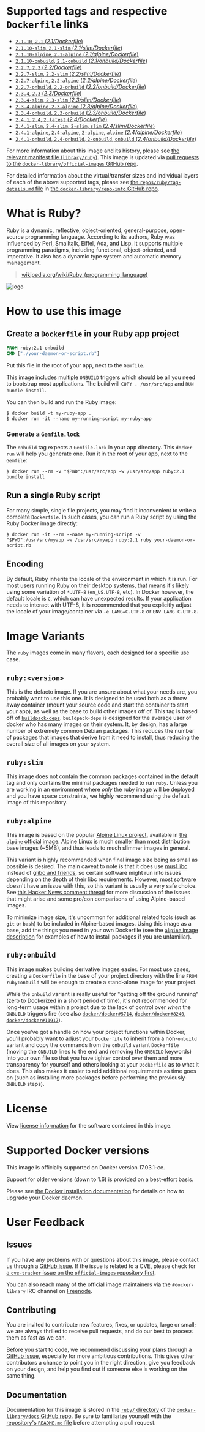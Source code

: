 <!--

********************************************************************************

WARNING:

    DO NOT EDIT "ruby/README.md"

    IT IS AUTO-GENERATED

    (from the other files in "ruby/" combined with a set of templates)

********************************************************************************

-->

# Supported tags and respective `Dockerfile` links

-	[`2.1.10`, `2.1` (*2.1/Dockerfile*)](https://github.com/docker-library/ruby/blob/d2e8fbec715d6adab99835cb4c7fd5acb7149a51/2.1/Dockerfile)
-	[`2.1.10-slim`, `2.1-slim` (*2.1/slim/Dockerfile*)](https://github.com/docker-library/ruby/blob/d2e8fbec715d6adab99835cb4c7fd5acb7149a51/2.1/slim/Dockerfile)
-	[`2.1.10-alpine`, `2.1-alpine` (*2.1/alpine/Dockerfile*)](https://github.com/docker-library/ruby/blob/d2e8fbec715d6adab99835cb4c7fd5acb7149a51/2.1/alpine/Dockerfile)
-	[`2.1.10-onbuild`, `2.1-onbuild` (*2.1/onbuild/Dockerfile*)](https://github.com/docker-library/ruby/blob/5d04363db6f7ae316ef7056063f020557db828e1/2.1/onbuild/Dockerfile)
-	[`2.2.7`, `2.2` (*2.2/Dockerfile*)](https://github.com/docker-library/ruby/blob/8e83e621cc71c4f55b7f1d62e47ec9b56258c740/2.2/Dockerfile)
-	[`2.2.7-slim`, `2.2-slim` (*2.2/slim/Dockerfile*)](https://github.com/docker-library/ruby/blob/8e83e621cc71c4f55b7f1d62e47ec9b56258c740/2.2/slim/Dockerfile)
-	[`2.2.7-alpine`, `2.2-alpine` (*2.2/alpine/Dockerfile*)](https://github.com/docker-library/ruby/blob/8e83e621cc71c4f55b7f1d62e47ec9b56258c740/2.2/alpine/Dockerfile)
-	[`2.2.7-onbuild`, `2.2-onbuild` (*2.2/onbuild/Dockerfile*)](https://github.com/docker-library/ruby/blob/5d04363db6f7ae316ef7056063f020557db828e1/2.2/onbuild/Dockerfile)
-	[`2.3.4`, `2.3` (*2.3/Dockerfile*)](https://github.com/docker-library/ruby/blob/1f028a535fe8e97b86f99899afd08b1b1df1406c/2.3/Dockerfile)
-	[`2.3.4-slim`, `2.3-slim` (*2.3/slim/Dockerfile*)](https://github.com/docker-library/ruby/blob/1f028a535fe8e97b86f99899afd08b1b1df1406c/2.3/slim/Dockerfile)
-	[`2.3.4-alpine`, `2.3-alpine` (*2.3/alpine/Dockerfile*)](https://github.com/docker-library/ruby/blob/1f028a535fe8e97b86f99899afd08b1b1df1406c/2.3/alpine/Dockerfile)
-	[`2.3.4-onbuild`, `2.3-onbuild` (*2.3/onbuild/Dockerfile*)](https://github.com/docker-library/ruby/blob/1b08f346713a1293c2a9238e470e086126e2e28f/2.3/onbuild/Dockerfile)
-	[`2.4.1`, `2.4`, `2`, `latest` (*2.4/Dockerfile*)](https://github.com/docker-library/ruby/blob/e98bec810e6f1bd88ad0106f2e3b3f3291f5f5bb/2.4/Dockerfile)
-	[`2.4.1-slim`, `2.4-slim`, `2-slim`, `slim` (*2.4/slim/Dockerfile*)](https://github.com/docker-library/ruby/blob/e98bec810e6f1bd88ad0106f2e3b3f3291f5f5bb/2.4/slim/Dockerfile)
-	[`2.4.1-alpine`, `2.4-alpine`, `2-alpine`, `alpine` (*2.4/alpine/Dockerfile*)](https://github.com/docker-library/ruby/blob/e98bec810e6f1bd88ad0106f2e3b3f3291f5f5bb/2.4/alpine/Dockerfile)
-	[`2.4.1-onbuild`, `2.4-onbuild`, `2-onbuild`, `onbuild` (*2.4/onbuild/Dockerfile*)](https://github.com/docker-library/ruby/blob/752c5f7cf44870ceae77134b346d20093053c370/2.4/onbuild/Dockerfile)

For more information about this image and its history, please see [the relevant manifest file (`library/ruby`)](https://github.com/docker-library/official-images/blob/master/library/ruby). This image is updated via [pull requests to the `docker-library/official-images` GitHub repo](https://github.com/docker-library/official-images/pulls?q=label%3Alibrary%2Fruby).

For detailed information about the virtual/transfer sizes and individual layers of each of the above supported tags, please see [the `repos/ruby/tag-details.md` file](https://github.com/docker-library/repo-info/blob/master/repos/ruby/tag-details.md) in [the `docker-library/repo-info` GitHub repo](https://github.com/docker-library/repo-info).

# What is Ruby?

Ruby is a dynamic, reflective, object-oriented, general-purpose, open-source programming language. According to its authors, Ruby was influenced by Perl, Smalltalk, Eiffel, Ada, and Lisp. It supports multiple programming paradigms, including functional, object-oriented, and imperative. It also has a dynamic type system and automatic memory management.

> [wikipedia.org/wiki/Ruby_(programming_language)](https://en.wikipedia.org/wiki/Ruby_%28programming_language%29)

![logo](https://raw.githubusercontent.com/docker-library/docs/01c12653951b2fe592c1f93a13b4e289ada0e3a1/ruby/logo.png)

# How to use this image

## Create a `Dockerfile` in your Ruby app project

```dockerfile
FROM ruby:2.1-onbuild
CMD ["./your-daemon-or-script.rb"]
```

Put this file in the root of your app, next to the `Gemfile`.

This image includes multiple `ONBUILD` triggers which should be all you need to bootstrap most applications. The build will `COPY . /usr/src/app` and `RUN
bundle install`.

You can then build and run the Ruby image:

```console
$ docker build -t my-ruby-app .
$ docker run -it --name my-running-script my-ruby-app
```

### Generate a `Gemfile.lock`

The `onbuild` tag expects a `Gemfile.lock` in your app directory. This `docker run` will help you generate one. Run it in the root of your app, next to the `Gemfile`:

```console
$ docker run --rm -v "$PWD":/usr/src/app -w /usr/src/app ruby:2.1 bundle install
```

## Run a single Ruby script

For many simple, single file projects, you may find it inconvenient to write a complete `Dockerfile`. In such cases, you can run a Ruby script by using the Ruby Docker image directly:

```console
$ docker run -it --rm --name my-running-script -v "$PWD":/usr/src/myapp -w /usr/src/myapp ruby:2.1 ruby your-daemon-or-script.rb
```

## Encoding

By default, Ruby inherits the locale of the environment in which it is run. For most users running Ruby on their desktop systems, that means it's likely using some variation of `*.UTF-8` (`en_US.UTF-8`, etc). In Docker however, the default locale is `C`, which can have unexpected results. If your application needs to interact with UTF-8, it is recommended that you explicitly adjust the locale of your image/container via `-e LANG=C.UTF-8` or `ENV LANG C.UTF-8`.

# Image Variants

The `ruby` images come in many flavors, each designed for a specific use case.

## `ruby:<version>`

This is the defacto image. If you are unsure about what your needs are, you probably want to use this one. It is designed to be used both as a throw away container (mount your source code and start the container to start your app), as well as the base to build other images off of. This tag is based off of [`buildpack-deps`](https://registry.hub.docker.com/_/buildpack-deps/). `buildpack-deps` is designed for the average user of docker who has many images on their system. It, by design, has a large number of extremely common Debian packages. This reduces the number of packages that images that derive from it need to install, thus reducing the overall size of all images on your system.

## `ruby:slim`

This image does not contain the common packages contained in the default tag and only contains the minimal packages needed to run `ruby`. Unless you are working in an environment where *only* the ruby image will be deployed and you have space constraints, we highly recommend using the default image of this repository.

## `ruby:alpine`

This image is based on the popular [Alpine Linux project](http://alpinelinux.org), available in [the `alpine` official image](https://hub.docker.com/_/alpine). Alpine Linux is much smaller than most distribution base images (~5MB), and thus leads to much slimmer images in general.

This variant is highly recommended when final image size being as small as possible is desired. The main caveat to note is that it does use [musl libc](http://www.musl-libc.org) instead of [glibc and friends](http://www.etalabs.net/compare_libcs.html), so certain software might run into issues depending on the depth of their libc requirements. However, most software doesn't have an issue with this, so this variant is usually a very safe choice. See [this Hacker News comment thread](https://news.ycombinator.com/item?id=10782897) for more discussion of the issues that might arise and some pro/con comparisons of using Alpine-based images.

To minimize image size, it's uncommon for additional related tools (such as `git` or `bash`) to be included in Alpine-based images. Using this image as a base, add the things you need in your own Dockerfile (see the [`alpine` image description](https://hub.docker.com/_/alpine/) for examples of how to install packages if you are unfamiliar).

## `ruby:onbuild`

This image makes building derivative images easier. For most use cases, creating a `Dockerfile` in the base of your project directory with the line `FROM ruby:onbuild` will be enough to create a stand-alone image for your project.

While the `onbuild` variant is really useful for "getting off the ground running" (zero to Dockerized in a short period of time), it's not recommended for long-term usage within a project due to the lack of control over *when* the `ONBUILD` triggers fire (see also [`docker/docker#5714`](https://github.com/docker/docker/issues/5714), [`docker/docker#8240`](https://github.com/docker/docker/issues/8240), [`docker/docker#11917`](https://github.com/docker/docker/issues/11917)).

Once you've got a handle on how your project functions within Docker, you'll probably want to adjust your `Dockerfile` to inherit from a non-`onbuild` variant and copy the commands from the `onbuild` variant `Dockerfile` (moving the `ONBUILD` lines to the end and removing the `ONBUILD` keywords) into your own file so that you have tighter control over them and more transparency for yourself and others looking at your `Dockerfile` as to what it does. This also makes it easier to add additional requirements as time goes on (such as installing more packages before performing the previously-`ONBUILD` steps).

# License

View [license information](https://www.ruby-lang.org/en/about/license.txt) for the software contained in this image.

# Supported Docker versions

This image is officially supported on Docker version 17.03.1-ce.

Support for older versions (down to 1.6) is provided on a best-effort basis.

Please see [the Docker installation documentation](https://docs.docker.com/installation/) for details on how to upgrade your Docker daemon.

# User Feedback

## Issues

If you have any problems with or questions about this image, please contact us through a [GitHub issue](https://github.com/docker-library/ruby/issues). If the issue is related to a CVE, please check for [a `cve-tracker` issue on the `official-images` repository first](https://github.com/docker-library/official-images/issues?q=label%3Acve-tracker).

You can also reach many of the official image maintainers via the `#docker-library` IRC channel on [Freenode](https://freenode.net).

## Contributing

You are invited to contribute new features, fixes, or updates, large or small; we are always thrilled to receive pull requests, and do our best to process them as fast as we can.

Before you start to code, we recommend discussing your plans through a [GitHub issue](https://github.com/docker-library/ruby/issues), especially for more ambitious contributions. This gives other contributors a chance to point you in the right direction, give you feedback on your design, and help you find out if someone else is working on the same thing.

## Documentation

Documentation for this image is stored in the [`ruby/` directory](https://github.com/docker-library/docs/tree/master/ruby) of the [`docker-library/docs` GitHub repo](https://github.com/docker-library/docs). Be sure to familiarize yourself with the [repository's `README.md` file](https://github.com/docker-library/docs/blob/master/README.md) before attempting a pull request.
